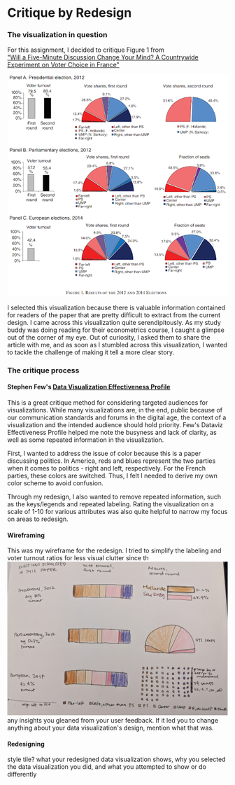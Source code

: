 # Critique by Redesign

### The visualization in question
For this assignment, I decided to critique Figure 1 from  
["Will a Five-Minute Discussion Change Your Mind? A Countrywide Experiment on Voter Choice in France"](https://www.hbs.edu/faculty/Publication%20Files/aer.20160524.compressed_421e1937-b6c3-46de-ab46-03c207264cf6.pdf)

![Figure 1. Results of the 2012 and 2014 Elections](/figure1.png)

I selected this visualization because there is valuable information contained for readers of the paper that are pretty difficult to extract from the current design. I came across this visualization quite serendipitously. As my study buddy was doing reading for their econometrics course, I caught a glimpse out of the corner of my eye. Out of curiosity, I asked them to share the article with me, and as soon as I stumbled across this visualization, I wanted to tackle the challenge of making it tell a more clear story.


### The critique process
#### Stephen Few's [Data Visualization Effectiveness Profile](http://www.perceptualedge.com/articles/visual_business_intelligence/data_visualization_effectiveness_profile.pdf)
This is a great critique method for considering targeted audiences for visualizations. While many visualizations are, in the end, public because of our communication standards and forums in the digital age, the context of a visualization and the intended audience should hold priority. Few's Dataviz Effectiveness Profile helped me note the busyness and lack of clarity, as well as some repeated information in the visualization. 

First, I wanted to address the issue of color because this is a paper discussing politics. In America, reds and blues represent the two parties when it comes to politics - right and left, respectively. For the French parties, these colors are switched. Thus, I felt I needed to derive my own color scheme to avoid confusion.

Through my redesign, I also wanted to remove repeated information, such as the keys/legends and repeated labeling. Rating the visualization on a scale of 1-10 for various attributes was also quite helpful to narrow my focus on areas to redesign.


#### Wireframing
This was my wireframe for the redesign. I tried to simplify the labeling and voter turnout ratios for less visual clutter since th
![Redesign Wireframe](/IMG_20191110_220249.jpg)
any insights you gleaned from your user feedback.  If it led you to change anything about your data visualization's design, mention what that was.  


#### Redesigning
style tile?
what your redesigned data visualization shows, why you selected the data visualization you did, and what you attempted to show or do differently
